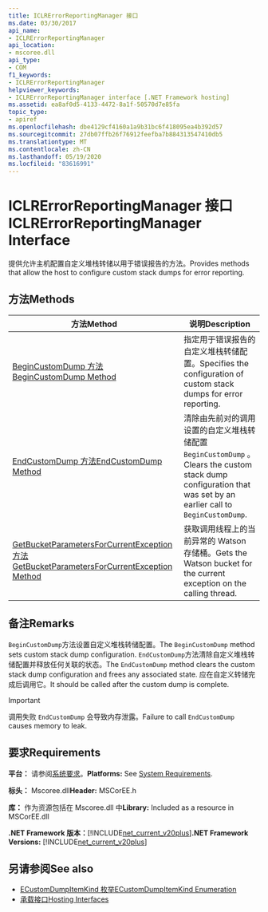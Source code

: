 ```yaml
---
title: ICLRErrorReportingManager 接口
ms.date: 03/30/2017
api_name:
- ICLRErrorReportingManager
api_location:
- mscoree.dll
api_type:
- COM
f1_keywords:
- ICLRErrorReportingManager
helpviewer_keywords:
- ICLRErrorReportingManager interface [.NET Framework hosting]
ms.assetid: ea8af0d5-4133-4472-8a1f-50570d7e85fa
topic_type:
- apiref
ms.openlocfilehash: dbe4129cf4160a1a9b31bc6f418095ea4b392d57
ms.sourcegitcommit: 27db07ffb26f76912feefba7b884313547410db5
ms.translationtype: MT
ms.contentlocale: zh-CN
ms.lasthandoff: 05/19/2020
ms.locfileid: "83616991"
---
```

# <a name="iclrerrorreportingmanager-interface"></a><span data-ttu-id="f944b-102">ICLRErrorReportingManager 接口</span><span class="sxs-lookup"><span data-stu-id="f944b-102">ICLRErrorReportingManager Interface</span></span>
<span data-ttu-id="f944b-103">提供允许主机配置自定义堆栈转储以用于错误报告的方法。</span><span class="sxs-lookup"><span data-stu-id="f944b-103">Provides methods that allow the host to configure custom stack dumps for error reporting.</span></span>  
  
## <a name="methods"></a><span data-ttu-id="f944b-104">方法</span><span class="sxs-lookup"><span data-stu-id="f944b-104">Methods</span></span>  
  
|<span data-ttu-id="f944b-105">方法</span><span class="sxs-lookup"><span data-stu-id="f944b-105">Method</span></span>|<span data-ttu-id="f944b-106">说明</span><span class="sxs-lookup"><span data-stu-id="f944b-106">Description</span></span>|  
|------------|-----------------|  
|[<span data-ttu-id="f944b-107">BeginCustomDump 方法</span><span class="sxs-lookup"><span data-stu-id="f944b-107">BeginCustomDump Method</span></span>](iclrerrorreportingmanager-begincustomdump-method.md)|<span data-ttu-id="f944b-108">指定用于错误报告的自定义堆栈转储配置。</span><span class="sxs-lookup"><span data-stu-id="f944b-108">Specifies the configuration of custom stack dumps for error reporting.</span></span>|  
|[<span data-ttu-id="f944b-109">EndCustomDump 方法</span><span class="sxs-lookup"><span data-stu-id="f944b-109">EndCustomDump Method</span></span>](iclrerrorreportingmanager-endcustomdump-method.md)|<span data-ttu-id="f944b-110">清除由先前对的调用设置的自定义堆栈转储配置 `BeginCustomDump` 。</span><span class="sxs-lookup"><span data-stu-id="f944b-110">Clears the custom stack dump configuration that was set by an earlier call to `BeginCustomDump`.</span></span>|  
|[<span data-ttu-id="f944b-111">GetBucketParametersForCurrentException 方法</span><span class="sxs-lookup"><span data-stu-id="f944b-111">GetBucketParametersForCurrentException Method</span></span>](iclrerrorreportingmanager-getbucketparametersforcurrentexception-method.md)|<span data-ttu-id="f944b-112">获取调用线程上的当前异常的 Watson 存储桶。</span><span class="sxs-lookup"><span data-stu-id="f944b-112">Gets the Watson bucket for the current exception on the calling thread.</span></span>|  
  
## <a name="remarks"></a><span data-ttu-id="f944b-113">备注</span><span class="sxs-lookup"><span data-stu-id="f944b-113">Remarks</span></span>  
 <span data-ttu-id="f944b-114">`BeginCustomDump`方法设置自定义堆栈转储配置。</span><span class="sxs-lookup"><span data-stu-id="f944b-114">The `BeginCustomDump` method sets custom stack dump configuration.</span></span> <span data-ttu-id="f944b-115">`EndCustomDump`方法清除自定义堆栈转储配置并释放任何关联的状态。</span><span class="sxs-lookup"><span data-stu-id="f944b-115">The `EndCustomDump` method clears the custom stack dump configuration and frees any associated state.</span></span> <span data-ttu-id="f944b-116">应在自定义转储完成后调用它。</span><span class="sxs-lookup"><span data-stu-id="f944b-116">It should be called after the custom dump is complete.</span></span>  
  
> [!IMPORTANT]
> <span data-ttu-id="f944b-117">调用失败 `EndCustomDump` 会导致内存泄露。</span><span class="sxs-lookup"><span data-stu-id="f944b-117">Failure to call `EndCustomDump` causes memory to leak.</span></span>  
  
## <a name="requirements"></a><span data-ttu-id="f944b-118">要求</span><span class="sxs-lookup"><span data-stu-id="f944b-118">Requirements</span></span>  
 <span data-ttu-id="f944b-119">**平台：** 请参阅[系统要求](../../get-started/system-requirements.md)。</span><span class="sxs-lookup"><span data-stu-id="f944b-119">**Platforms:** See [System Requirements](../../get-started/system-requirements.md).</span></span>  
  
 <span data-ttu-id="f944b-120">**标头：** Mscoree.dll</span><span class="sxs-lookup"><span data-stu-id="f944b-120">**Header:** MSCorEE.h</span></span>  
  
 <span data-ttu-id="f944b-121">**库：** 作为资源包括在 Mscoree.dll 中</span><span class="sxs-lookup"><span data-stu-id="f944b-121">**Library:** Included as a resource in MSCorEE.dll</span></span>  
  
 <span data-ttu-id="f944b-122">**.NET Framework 版本：**[!INCLUDE[net_current_v20plus](../../../../includes/net-current-v20plus-md.md)]</span><span class="sxs-lookup"><span data-stu-id="f944b-122">**.NET Framework Versions:** [!INCLUDE[net_current_v20plus](../../../../includes/net-current-v20plus-md.md)]</span></span>  
  
## <a name="see-also"></a><span data-ttu-id="f944b-123">另请参阅</span><span class="sxs-lookup"><span data-stu-id="f944b-123">See also</span></span>

- [<span data-ttu-id="f944b-124">ECustomDumpItemKind 枚举</span><span class="sxs-lookup"><span data-stu-id="f944b-124">ECustomDumpItemKind Enumeration</span></span>](ecustomdumpitemkind-enumeration.md)
- [<span data-ttu-id="f944b-125">承载接口</span><span class="sxs-lookup"><span data-stu-id="f944b-125">Hosting Interfaces</span></span>](hosting-interfaces.md)
